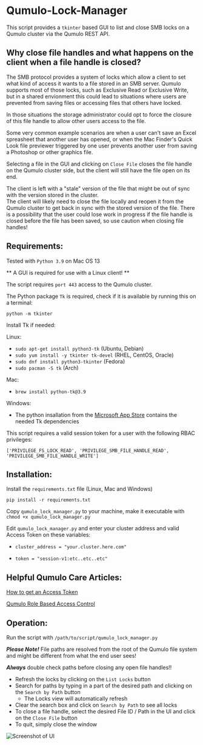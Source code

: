 # Qumulo-Lock-Manager

This script provides a `tkinter` based GUI to list and close SMB locks on a Qumulo cluster via the Qumulo REST API.  

## Why close file handles and what happens on the client when a file handle is closed?

The SMB protocol provides a system of locks which allow a client to set what kind of access it wants to a file stored in an SMB server.  Qumulo
supports most of those locks, such as Exclusive Read or Exclusive Write, but in a shared envionment this could lead to situations where users are
prevented from saving files or accessing files that others have locked.

In those situations the storage administrator could opt to force the closure of this file handle to allow other users access to the file.

Some very common example scenarios are when a user can't save an Excel spreasheet that another user has opened, or when the Mac Finder's Quick Look file previewer
triggered by one user prevents another user from saving a Photoshop or other graphics file.

Selecting a file in the GUI and clicking on `Close File` closes the file handle on the Qumulo cluster side, but the client will still 
have the file open on its end.  

The client is left with a "stale" version of the file that might be out of sync with the version stored in the cluster.  
The client will likely need to close the file locally and reopen it from the Qumulo cluster to get back in sync with the stored
version of the file.  There is a possibility that the user could lose work in progress if the file handle is closed before the file has been saved,
so use caution when closing file handles!


## Requirements:

Tested with `Python 3.9` on Mac OS 13

** A GUI is required for use with a Linux client! **

The script requires `port 443` access to the Qumulo cluster.

The Python package `Tk` is required, check if it is available by running this on a terminal:

`python -m tkinter`

Install Tk if needed:

Linux:

- `sudo apt-get install python3-tk`  (Ubuntu, Debian)
- `sudo yum install -y tkinter tk-devel`  (RHEL, CentOS, Oracle)
- `sudo dnf install python3-tkinter` (Fedora)
- `sudo pacman -S tk`  (Arch)

Mac:

- `brew install python-tk@3.9`

Windows:

- The python insallation from the [Microsoft App Store](https://apps.microsoft.com/detail/9PJPW5LDXLZ5?hl=en-US&gl=US) contains the needed Tk dependencies


This script requires a valid session token for a user with the following RBAC privileges:

`['PRIVILEGE_FS_LOCK_READ', 'PRIVILEGE_SMB_FILE_HANDLE_READ', 'PRIVILEGE_SMB_FILE_HANDLE_WRITE']`


## Installation:

Install the `requirements.txt` file (Linux, Mac and Windows)

`pip install -r requirements.txt`

Copy `qumulo_lock_manager.py` to your machine, make it executable with `chmod +x qumulo_lock_manager.py`


Edit `qumulo_lock_manager.py` and enter your cluster address and valid Access Token on these variables:

- `cluster_address = "your.cluster.here.com"`

- `token = "session-v1:etc..etc..etc"`

## Helpful Qumulo Care Articles:

[How to get an Access Token](https://care.qumulo.com/hc/en-us/articles/360004600994-Authenticating-with-Qumulo-s-REST-API#acquiring-a-bearer-token-by-using-the-web-ui-0-3) 

[Qumulo Role Based Access Control](https://care.qumulo.com/hc/en-us/articles/360036591633-Role-Based-Access-Control-RBAC-with-Qumulo-Core#managing-roles-by-using-the-web-ui-0-7)


## Operation:

Run the script with `/path/to/script/qumulo_lock_manager.py`

**_Please Note!_** File paths are resolved from the root of the Qumulo file system and might be different from what the end user sees!

**_Always_** double check paths before closing any open file handles!!

- Refresh the locks by clicking on the `List Locks` button
- Search for paths by typing in a part of the desired path and clicking on the `Search by Path` button
  * The Locks view will automatically refresh   
- Clear the search box and click on `Search by Path` to see all locks
- To close a file handle, select the desired File ID / Path in the UI and click on the `Close File` button
- To quit, simply close the window  

![Screenshot of UI](https://github.com/Joe-Costa/Qumulo-Lock-Manager/assets/76791218/2fa5cf42-2351-4227-afe2-e08d06d04188)





